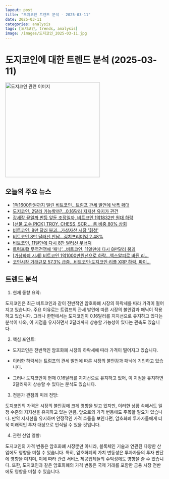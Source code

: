 ```yaml
---
layout: post
title: "도지코인 트렌드 분석 - 2025-03-11"
date: 2025-03-11
categories: analysis
tags: [도지코인, trends, analysis]
image: /images/도지코인_2025-03-11.jpg
---
```


# 도지코인에 대한 트렌드 분석 (2025-03-11)

<img src="https://nan0silver.github.io/doge_trend_monitoring/images/도지코인_2025-03-11.jpg" alt="도지코인 관련 이미지" width="300">

## 오늘의 주요 뉴스

- [1억1600만원까지 밀린 비트코인</b>…트럼프 관세 발언에 낙폭 확대](https://www.newsis.com/view/NISX20250311_0003093779)
- [도지코인</b>, 2달러 가능할까?…0.16달러 지지선 유지가 관건](http://coinreaders.com/149906)
- [강세장 끝일까 반등 앞둔 조정일까, 비트코인</b> 1억1832만 원대 하락](https://www.businesspost.co.kr/BP?command=article_view&num=386411)
- [[선물 고수 PICK] TROY, CHESS, SCR … 롱 비중 80% 상회](https://www.tokenpost.kr/article-227403)
- [비트코인</b>, 8만 달러 붕괴...가상자산 시장 '휘청'](https://zdnet.co.kr/view/?no=20250311081953)
- [비트코인</b> 8만 달러선 반납...김치프리미엄 2.48%](https://www.tokenpost.kr/article-227402)
- [비트코인</b>, 11일만에 다시 8만 달러선 무너져](https://www.munhwa.com/news/view.html?no=2025031101039910274003)
- [트럼프發 무역전쟁에 ‘패닉’…비트코인</b>, 11일만에 다시 8만달러 붕괴](http://www.segye.com/newsView/20250311502781?OutUrl=naver)
- [[가상화폐 시세] 비트코인</b> 1억1000만원선으로 하락…엑스알피로 바뀐 리...](http://www.econonews.co.kr/news/articleView.html?idxno=378586)
- [코인시장 거래규모 57.3% 급증…비트코인·도지코인</b>·리플 XRP 하락, 파이...](https://www.topstarnews.net/news/articleView.html?idxno=15613874)

## 트렌드 분석

1. 현재 동향 요약:

도지코인은 최근 비트코인과 같이 전반적인 암호화폐 시장의 하락세를 따라 가격이 떨어지고 있습니다. 주요 이유로는 트럼프의 관세 발언에 따른 시장의 불안감과 패닉이 작용하고 있습니다. 그러나 한편에서는 도지코인이 0.16달러를 지지선으로 유지하고 있다는 분석이 나와, 이 지점을 유지하면서 2달러까지 상승할 가능성이 있다는 관측도 있습니다.



2. 핵심 포인트:

- 도지코인은 전반적인 암호화폐 시장의 하락세에 따라 가격이 떨어지고 있습니다.

- 이러한 하락세는 트럼프의 관세 발언에 따른 시장의 불안감과 패닉에 기인하고 있습니다.

- 그러나 도지코인이 현재 0.16달러를 지지선으로 유지하고 있어, 이 지점을 유지하면 2달러까지 상승할 수 있다는 분석도 있습니다.



3. 전문가 관점의 미래 전망:

도지코인의 가격은 시장의 불안감에 크게 영향을 받고 있지만, 이러한 상황 속에서도 일정 수준의 지지선을 유지하고 있는 만큼, 앞으로의 가격 변동에도 주목할 필요가 있습니다. 만약 지지선을 유지하며 안정적인 가격 흐름을 보인다면, 암호화폐 투자자들에게 더욱 미래적인 투자 대상으로 인식될 수 있을 것입니다.



4. 관련 산업 영향:

도지코인의 가격 변동은 암호화폐 시장뿐만 아니라, 블록체인 기술과 연관된 다양한 산업에도 영향을 미칠 수 있습니다. 특히, 암호화폐의 가치 변동성은 투자자들의 투자 판단에 영향을 미치며, 이에 따라 관련 서비스 제공업체들의 수익성에도 영향을 줄 수 있습니다. 또한, 도지코인과 같은 암호화폐의 가격 변동은 국제 거래를 포함한 금융 시장 전반에도 영향을 미칠 수 있습니다.